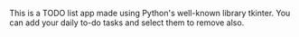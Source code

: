 This is a TODO list app made using Python's well-known library tkinter.
You can add your daily to-do tasks and select them to remove also.
